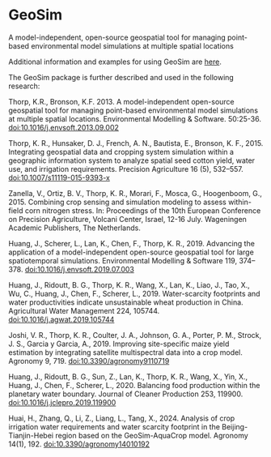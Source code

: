 # GeoSim
A model-independent, open-source geospatial tool for managing point-based environmental model simulations at multiple spatial locations

Additional information and examples for using GeoSim are [here](https://github.com/kthorp/GeoSim/blob/main/Geospatial_Simulation_README.pdf).

The GeoSim package is further described and used in the following research:

Thorp, K.R., Bronson, K.F. 2013. A model-independent open-source geospatial tool for managing point-based environmental model simulations at multiple spatial locations. Environmental Modelling & Software. 50:25-36. [doi:10.1016/j.envsoft.2013.09.002](https://doi.org/10.1016/j.envsoft.2013.09.002)

Thorp, K. R., Hunsaker, D. J., French, A. N., Bautista, E., Bronson, K. F., 2015. Integrating geospatial data and cropping system simulation within a geographic information system to analyze spatial seed cotton yield, water use, and irrigation requirements. Precision Agriculture 16 (5), 532–557. [doi:10.1007/s11119-015-9393-x](https://doi.org/10.1007/s11119-015-9393-x)

Zanella, V., Ortiz, B. V., Thorp, K. R., Morari, F., Mosca, G., Hoogenboom, G., 2015. Combining crop sensing and simulation modeling to assess within-field corn nitrogen stress. In: Proceedings of the 10th European Conference on Precision Agriculture, Volcani Center, Israel, 12-16 July. Wageningen Academic Publishers, The Netherlands.

Huang, J., Scherer, L., Lan, K., Chen, F., Thorp, K. R., 2019. Advancing the application of a model-independent open-source geospatial tool for large spatiotemporal simulations. Environmental Modelling & Software 119, 374–378. [doi:10.1016/j.envsoft.2019.07.003](https://doi.org/10.1016/j.envsoft.2019.07.003)

Huang, J., Ridoutt, B. G., Thorp, K. R., Wang, X., Lan, K., Liao, J., Tao, X., Wu, C., Huang, J., Chen, F., Scherer, L., 2019. Water-scarcity footprints and water productivities indicate unsustainable wheat production in China. Agricultural Water Management 224, 105744. [doi:10.1016/j.agwat.2019.105744](https://doi.org/10.1016/j.agwat.2019.105744)

Joshi, V. R., Thorp, K. R., Coulter, J. A., Johnson, G. A., Porter, P. M., Strock, J. S., Garcia y Garcia, A., 2019. Improving site-specific maize yield estimation by integrating satellite multispectral data into a crop model. Agronomy 9, 719. [doi:10.3390/agronomy9110719](https://doi.org/10.3390/agronomy9110719)

Huang, J., Ridoutt, B. G., Sun, Z., Lan, K., Thorp, K. R., Wang, X., Yin, X., Huang, J., Chen, F., Scherer, L., 2020. Balancing food production within the planetary water boundary. Journal of Cleaner Production 253, 119900. [doi:10.1016/j.jclepro.2019.119900](https://doi.org/10.1016/j.jclepro.2019.119900)

Huai, H., Zhang, Q., Li, Z., Liang, L., Tang, X., 2024. Analysis of crop irrigation water requirements and water scarcity footprint in the Beijing-Tianjin-Hebei region based on the GeoSim-AquaCrop model. Agronomy 14(1), 192. [doi:10.3390/agronomy14010192](https://doi.org/10.3390/agronomy14010192)
